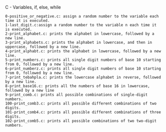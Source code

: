 C - Variables, if, else, while

    0-positive_or_negative.c: assign a random number to the variable each time it is executed.
    1-last_digit.c:assign a random number to the variable n each time it is executed.
    2-print_alphabet.c: prints the alphabet in lowercase, followed by a new line.
    3-print_alphabets.c: prints the alphabet in lowercase, and then in uppercase, followed by a new line.
    4-print_alphabt.c: prints the alphabet in lowercase, followed by a new line.
    5-print_numbers.c: prints all single digit numbers of base 10 starting from 0, followed by a new line.
    6-print_numberz.c: prints all single digit numbers of base 10 starting from 0, followed by a new line.
    7-print_tebahpla.c: prints the lowercase alphabet in reverse, followed by a new line.
    8-print_base16.c: prints all the numbers of base 16 in lowercase, followed by a new line
    9-print_comb.c: prints all possible combinations of single-digit numbers.
    100-print_comb3.c: prints all possible different combinations of two digits.
    101-print_comb4.c: prints all possible different combinations of three digits.
    102-print_comb5.c: prints all possible combinations of two two-digit numbers.
